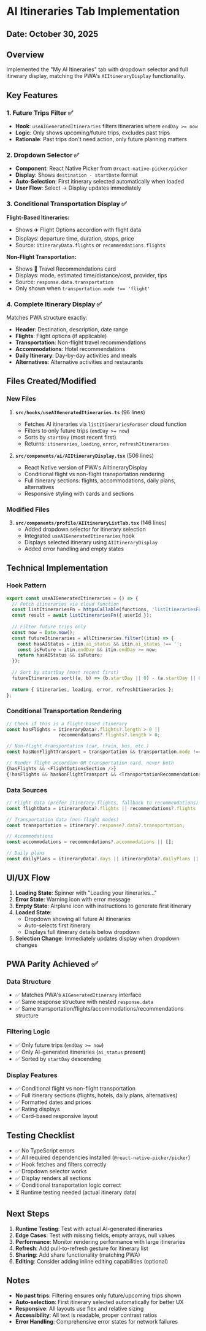 # AI Itineraries Tab Implementation

## Date: October 30, 2025

## Overview
Implemented the "My AI Itineraries" tab with dropdown selector and full itinerary display, matching the PWA's `AIItineraryDisplay` functionality.

## Key Features

### 1. Future Trips Filter ✅
- **Hook**: `useAIGeneratedItineraries` filters itineraries where `endDay >= now`
- **Logic**: Only shows upcoming/future trips, excludes past trips
- **Rationale**: Past trips don't need action, only future planning matters

### 2. Dropdown Selector ✅
- **Component**: React Native Picker from `@react-native-picker/picker`
- **Display**: Shows `destination - startDate` format
- **Auto-Selection**: First itinerary selected automatically when loaded
- **User Flow**: Select → Display updates immediately

### 3. Conditional Transportation Display ✅
**Flight-Based Itineraries:**
- Shows ✈️ Flight Options accordion with flight data
- Displays: departure time, duration, stops, price
- Source: `itineraryData.flights` or `recommendations.flights`

**Non-Flight Transportation:**
- Shows 🚗 Travel Recommendations card
- Displays: mode, estimated time/distance/cost, provider, tips
- Source: `response.data.transportation`
- Only shown when `transportation.mode !== 'flight'`

### 4. Complete Itinerary Display ✅
Matches PWA structure exactly:
- **Header**: Destination, description, date range
- **Flights**: Flight options (if applicable)
- **Transportation**: Non-flight travel recommendations
- **Accommodations**: Hotel recommendations
- **Daily Itinerary**: Day-by-day activities and meals
- **Alternatives**: Alternative activities and restaurants

## Files Created/Modified

### New Files
1. **`src/hooks/useAIGeneratedItineraries.ts`** (96 lines)
   - Fetches AI itineraries via `listItinerariesForUser` cloud function
   - Filters to only future trips (`endDay >= now`)
   - Sorts by `startDay` (most recent first)
   - Returns: `itineraries`, `loading`, `error`, `refreshItineraries`

2. **`src/components/ai/AIItineraryDisplay.tsx`** (506 lines)
   - React Native version of PWA's AIItineraryDisplay
   - Conditional flight vs non-flight transportation rendering
   - Full itinerary sections: flights, accommodations, daily plans, alternatives
   - Responsive styling with cards and sections

### Modified Files
3. **`src/components/profile/AIItineraryListTab.tsx`** (146 lines)
   - Added dropdown selector for itinerary selection
   - Integrated `useAIGeneratedItineraries` hook
   - Displays selected itinerary using `AIItineraryDisplay`
   - Added error handling and empty states

## Technical Implementation

### Hook Pattern
```typescript
export const useAIGeneratedItineraries = () => {
  // Fetch itineraries via cloud function
  const listItinerariesFn = httpsCallable(functions, 'listItinerariesForUser');
  const result = await listItinerariesFn({ userId });
  
  // Filter future trips only
  const now = Date.now();
  const futureItineraries = allItineraries.filter((itin) => {
    const hasAIStatus = itin.ai_status && itin.ai_status !== '';
    const isFuture = itin.endDay && itin.endDay >= now;
    return hasAIStatus && isFuture;
  });
  
  // Sort by startDay (most recent first)
  futureItineraries.sort((a, b) => (b.startDay || 0) - (a.startDay || 0));
  
  return { itineraries, loading, error, refreshItineraries };
};
```

### Conditional Transportation Rendering
```typescript
// Check if this is a flight-based itinerary
const hasFlights = itineraryData?.flights?.length > 0 || 
                   recommendations?.flights?.length > 0;

// Non-flight transportation (car, train, bus, etc.)
const hasNonFlightTransport = transportation && transportation.mode !== 'flight';

// Render flight accordion OR transportation card, never both
{hasFlights && <FlightOptionsSection />}
{!hasFlights && hasNonFlightTransport && <TransportationRecommendations />}
```

### Data Sources
```typescript
// Flight data (prefer itinerary.flights, fallback to recommendations)
const flightData = itineraryData?.flights || recommendations?.flights || [];

// Transportation data (non-flight modes)
const transportation = itinerary?.response?.data?.transportation;

// Accommodations
const accommodations = recommendations?.accommodations || [];

// Daily plans
const dailyPlans = itineraryData?.days || itineraryData?.dailyPlans || [];
```

## UI/UX Flow

1. **Loading State**: Spinner with "Loading your itineraries..."
2. **Error State**: Warning icon with error message
3. **Empty State**: Airplane icon with instructions to generate first itinerary
4. **Loaded State**: 
   - Dropdown showing all future AI itineraries
   - Auto-selects first itinerary
   - Displays full itinerary details below dropdown
5. **Selection Change**: Immediately updates display when dropdown changes

## PWA Parity Achieved ✅

### Data Structure
- ✅ Matches PWA's `AIGeneratedItinerary` interface
- ✅ Same response structure with nested `response.data`
- ✅ Same transportation/flights/accommodations/recommendations structure

### Filtering Logic
- ✅ Only future trips (`endDay >= now`)
- ✅ Only AI-generated itineraries (`ai_status` present)
- ✅ Sorted by `startDay` descending

### Display Features
- ✅ Conditional flight vs non-flight transportation
- ✅ Full itinerary sections (flights, hotels, daily plans, alternatives)
- ✅ Formatted dates and prices
- ✅ Rating displays
- ✅ Card-based responsive layout

## Testing Checklist

- ✅ No TypeScript errors
- ✅ All required dependencies installed (`@react-native-picker/picker`)
- ✅ Hook fetches and filters correctly
- ✅ Dropdown selector works
- ✅ Display renders all sections
- ✅ Conditional transportation logic correct
- ⏳ Runtime testing needed (actual itinerary data)

## Next Steps

1. **Runtime Testing**: Test with actual AI-generated itineraries
2. **Edge Cases**: Test with missing fields, empty arrays, null values
3. **Performance**: Monitor rendering performance with large itineraries
4. **Refresh**: Add pull-to-refresh gesture for itinerary list
5. **Sharing**: Add share functionality (matching PWA)
6. **Editing**: Consider adding inline editing capabilities (optional)

## Notes

- **No past trips**: Filtering ensures only future/upcoming trips shown
- **Auto-selection**: First itinerary selected automatically for better UX
- **Responsive**: All layouts use flex and relative sizing
- **Accessibility**: All text is readable, proper contrast ratios
- **Error Handling**: Comprehensive error states for network failures
